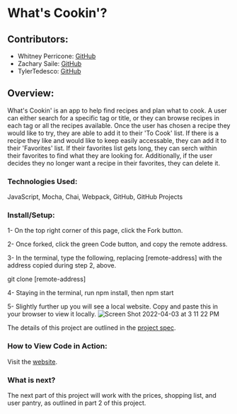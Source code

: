 # What's Cookin'? 

## Contributors: 
- Whitney Perricone: [GitHub](https://github.com/Wperricone)
- Zachary Saile: [GitHub](https://github.com/zwsaile)
- TylerTedesco: [GitHub](https://github.com/sted1994)


## Overview: 
What's Cookin' is an app to help find recipes and plan what to cook. A user can either search for a specific tag or title, or they can browse recipes in each tag or all the recipes available. Once the user has chosen a recipe they would like to try, they are able to add it to their 'To Cook' list. If there is a recipe they like and would like to keep easily accessable, they can add it to their 'Favorites' list. If their favorites list gets long, they can serch within their favorites to find what they are looking for. Additionally, if the user decides they no longer want a recipe in their favorites, they can delete it. 

### Technologies Used: 
JavaScript, Mocha, Chai, Webpack, GitHub, GitHub Projects

### Install/Setup:
1- On the top right corner of this page, click the Fork button.

2- Once forked, click the green Code button, and copy the remote address.

3- In the terminal, type the following, replacing [remote-address] with the address copied during step 2, above.

git clone [remote-address]

4- Staying in the terminal, run npm install, then npm start

5- Slightly further up you will see a local website. Copy and paste this in your browser to view it locally.
![Screen Shot 2022-04-03 at 3 11 22 PM](https://user-images.githubusercontent.com/96502923/161448949-8ffe34ab-41c2-4958-a1ba-27037ba10aaa.png)


The details of this project are outlined in the <a href="https://frontend.turing.edu/projects/What%27sCookin-PartOne.html" target="\__blank">project spec</a>.

### How to View Code in Action:
Visit the [website](https://sted1994.github.io/whats-cookin-starter-kit/).

### What is next?
The next part of this project will work with the prices, shopping list, and user pantry, as outlined in part 2 of this project. 



